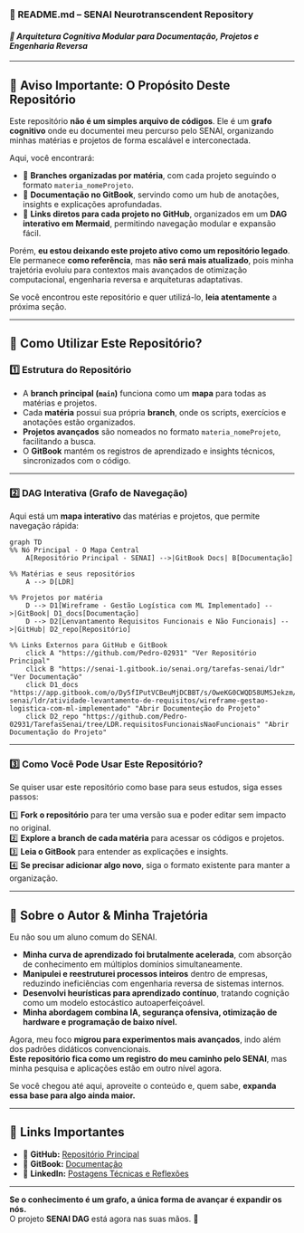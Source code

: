 ### **🚀 README.md – SENAI Neurotranscendent Repository**
#### *📌 Arquitetura Cognitiva Modular para Documentação, Projetos e Engenharia Reversa*

---

## **📢 Aviso Importante: O Propósito Deste Repositório**
Este repositório **não é um simples arquivo de códigos**. Ele é um **grafo cognitivo** onde eu documentei meu percurso pelo SENAI, organizando minhas matérias e projetos de forma escalável e interconectada.

Aqui, você encontrará:
- 📂 **Branches organizadas por matéria**, com cada projeto seguindo o formato `materia_nomeProjeto`.
- 📜 **Documentação no GitBook**, servindo como um hub de anotações, insights e explicações aprofundadas.
- 🔗 **Links diretos para cada projeto no GitHub**, organizados em um **DAG interativo em Mermaid**, permitindo navegação modular e expansão fácil.

Porém, **eu estou deixando este projeto ativo como um repositório legado**.  
Ele permanece **como referência**, mas **não será mais atualizado**, pois minha trajetória evoluiu para contextos mais avançados de otimização computacional, engenharia reversa e arquiteturas adaptativas.

Se você encontrou este repositório e quer utilizá-lo, **leia atentamente** a próxima seção.

---

## **📍 Como Utilizar Este Repositório?**
### **1️⃣ Estrutura do Repositório**
- A **branch principal (`main`)** funciona como um **mapa** para todas as matérias e projetos.
- Cada **matéria** possui sua própria **branch**, onde os scripts, exercícios e anotações estão organizados.
- **Projetos avançados** são nomeados no formato `materia_nomeProjeto`, facilitando a busca.
- O **GitBook** mantém os registros de aprendizado e insights técnicos, sincronizados com o código.

---

### **2️⃣ DAG Interativa (Grafo de Navegação)**
Aqui está um **mapa interativo** das matérias e projetos, que permite navegação rápida:

```mermaid
graph TD
%% Nó Principal - O Mapa Central
    A[Repositório Principal - SENAI] -->|GitBook Docs| B[Documentação]

%% Matérias e seus repositórios
    A --> D[LDR]

%% Projetos por matéria
    D --> D1[Wireframe - Gestão Logística com ML Implementado] -->|GitBook| D1_docs[Documentação]
    D --> D2[Lenvantamento Requisitos Funcionais e Não Funcionais] -->|GitHub| D2_repo[Repositório]

%% Links Externos para GitHub e GitBook
    click A "https://github.com/Pedro-02931" "Ver Repositório Principal"
    click B "https://senai-1.gitbook.io/senai.org/tarefas-senai/ldr" "Ver Documentação"
    click D1_docs "https://app.gitbook.com/o/Dy5fIPutVCBeuMjDCBBT/s/OweKG0CWQD58UMSJekzm/tarefas-senai/ldr/atividade-levantamento-de-requisitos/wireframe-gestao-logistica-com-ml-implementado" "Abrir Documenteção do Projeto"
    click D2_repo "https://github.com/Pedro-02931/TarefasSenai/tree/LDR.requisitosFuncionaisNaoFuncionais" "Abrir Documentação do Projeto"
```

---

### **3️⃣ Como Você Pode Usar Este Repositório?**
Se quiser usar este repositório como base para seus estudos, siga esses passos:

1️⃣ **Fork o repositório** para ter uma versão sua e poder editar sem impacto no original.  
2️⃣ **Explore a branch de cada matéria** para acessar os códigos e projetos.  
3️⃣ **Leia o GitBook** para entender as explicações e insights.  
4️⃣ **Se precisar adicionar algo novo**, siga o formato existente para manter a organização.

---

## **🧠 Sobre o Autor & Minha Trajetória**
Eu não sou um aluno comum do SENAI.
- **Minha curva de aprendizado foi brutalmente acelerada**, com absorção de conhecimento em múltiplos domínios simultaneamente.
- **Manipulei e reestruturei processos inteiros** dentro de empresas, reduzindo ineficiências com engenharia reversa de sistemas internos.
- **Desenvolvi heurísticas para aprendizado contínuo**, tratando cognição como um modelo estocástico autoaperfeiçoável.
- **Minha abordagem combina IA, segurança ofensiva, otimização de hardware e programação de baixo nível.**

Agora, meu foco **migrou para experimentos mais avançados**, indo além dos padrões didáticos convencionais.  
**Este repositório fica como um registro do meu caminho pelo SENAI**, mas minha pesquisa e aplicações estão em outro nível agora.

Se você chegou até aqui, aproveite o conteúdo e, quem sabe, **expanda essa base para algo ainda maior.**

---

## **🔗 Links Importantes**
- 📂 **GitHub:** [Repositório Principal](https://github.com/seu_usuario/SENAI)
- 📜 **GitBook:** [Documentação](https://gitbook.com/seu_usuario/SENAI)
- 📡 **LinkedIn:** [Postagens Técnicas e Reflexões](https://linkedin.com/in/seu_usuario)

---

**Se o conhecimento é um grafo, a única forma de avançar é expandir os nós.**  
O projeto **SENAI DAG** está agora nas suas mãos. 🚀